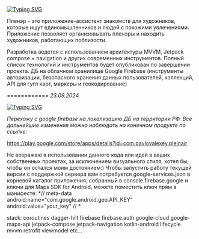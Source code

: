 <a href="https://git.io/typing-svg"><img src="https://readme-typing-svg.herokuapp.com?font=Fira+Code&size=22&duration=4000&pause=400&width=435&lines=PLAIN+AIR" alt="Typing SVG" /></a>

Пленэр - это приложение-ассистент знакомств для художников, которые ищут единомышленников и людей с похожими увлечениями. Приложение позволяет организовывать пленэры и находить художников, работающих поблизости.

Разработка ведется с использованием архитектуры MVVM, Jetpack compose + navigation и других современных инструментов. Полный список технологий и инструментов будет опубликован по завершении проекта. 
ДБ на облачном хранилище Google Firebase (инструменты авторизации, безопасного хранения данных пользователей, коллекций, API для гугл карт, маркеры и геокодирование)

============
*23.09.2024* 

<a href="https://git.io/typing-svg"><img src="https://readme-typing-svg.herokuapp.com?font=Fira+Code&size=16&pause=400&width=435&lines=%D0%9E%D1%81%D1%82%D0%B0%D0%BD%D0%B0%D0%B2%D0%BB%D0%B8%D0%B2%D0%B0%D1%8E+%D0%BF%D1%83%D0%B1%D0%BB%D0%B8%D0%BA%D0%B0%D1%86%D0%B8%D1%8E+%D0%BE%D1%82%D0%BA%D1%80%D1%8B%D1%82%D0%BE%D0%B9+%D0%B2%D0%B5%D1%80%D1%81%D0%B8%D0%B8+%D0%BA%D0%BE%D0%B4%D0%B0+%D0%BF%D0%B5%D1%80%D0%B5%D0%B4+%D0%BF%D0%B5%D1%80%D0%B5%D1%85%D0%BE%D0%B4%D0%BE%D0%BC+%D1%81+firebase+google+%D0%BD%D0%B0+%D0%BB%D0%BE%D0%BA%D0%B0%D0%BB%D0%B8%D0%B7%D0%B0%D1%86%D0%B8%D1%8E+%D0%94%D0%91+%D0%BD%D0%B0+%D1%82%D0%B5%D1%80%D1%80%D0%B8%D1%82%D0%BE%D1%80%D0%B8%D0%B8+%D0%A0%D0%A4" alt="Typing SVG" /></a>

*Перехожу с google firebase на локализацию ДБ на территории РФ. Все дальнейшие изменения можно наблюдать на конечном продукте по ссылке:*

https://play.google.com/store/apps/details?id=com.pavlovalexey.pleinair

Не возражаю в использовании данного кода или идей в ваших собственных проектах, за исключением визуального стиля, хотел бы, чтобы он остался моим достоянием:)
Чтобы запустить работу текущей версии с поддержкой сервера вам потребуется google-services.json в корневой каталог приложения, собранный в console.firebase.google и ключи для Maps SDK for Android, можете поместить ключ прям в манифесте:
*// meta-data
android:name="com.google.android.geo.API_KEY"
android:value="your_key" // *

stack:
coroutines
dagger-hilt
firebase
firebase.auth
google-cloud
google-maps-api
jetpack-compose
jetpack-navigation
kotlin-android
lifecycle
mvvm
retrofit
viewmodel
etc...

